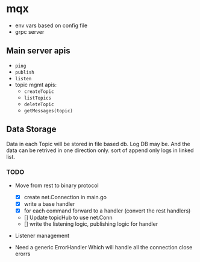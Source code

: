# mqx

- env vars based on config file
- grpc server

## Main server apis

- `ping`
- `publish`
- `listen`
- topic mgmt apis:
  - `createTopic`
  - `listTopics`
  - `deleteTopic`
  - `getMessages(topic)`

## Data Storage

Data in each Topic will be stored in file based db. Log DB may be.
And the data can be retrived in one direction only. sort of append only logs in linked list.

### TODO

- Move from rest to binary protocol
  - [x] create net.Connection in main.go
  - [x] write a base handler
  - [x] for each command forward to a handler (convert the rest handlers)
  - [] Update topicHub to use net.Conn
  - [] write the listening logic, publishing logic for handler
- Listener management

- Need a generic ErrorHandler
  Which will handle all the connection close erorrs
